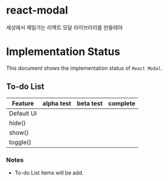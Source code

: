 # react-modal
세상에서 제일가는 리액트 모달 라이브러리를 만들테야


# Implementation Status
This document shows the implementation status of `React Modal`.

## To-do List

Feature    | alpha test | beta test | complete |
-----------|------------|-----------|----------|
Default UI |            |           |          |           
hide()     |            |           |          |
show()     |            |           |          |
toggle()   |            |           |          |


### Notes

* To-do List items will be add. 
